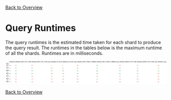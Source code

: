 [Back to Overview](index.md)

# Query Runtimes 

The query runtimes is the estimated time taken for each shard to produce the query result. The runtimes in the tables below is the maximum runtime of all the shards. Runtimes are in milliseconds.

![Run Times](images/execTime.jpg)

[Back to Overview](index.md)
